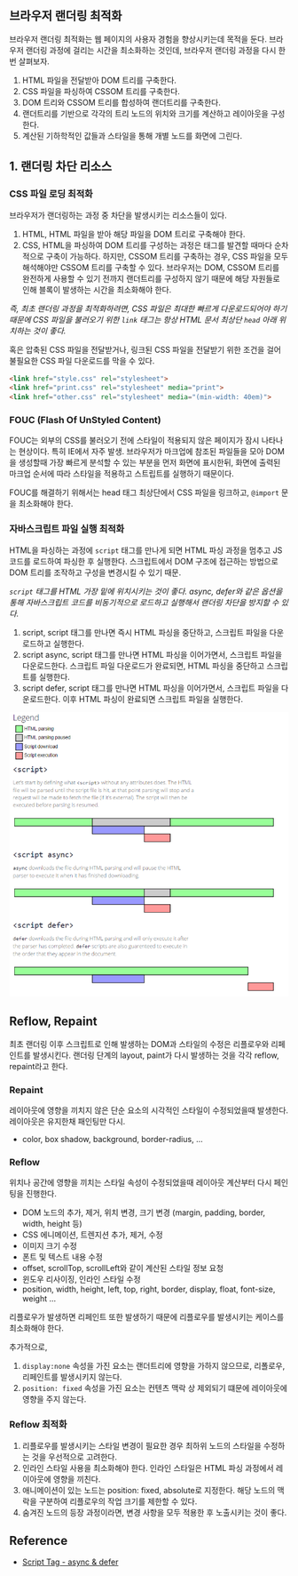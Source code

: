 ## 브라우저 랜더링 최적화

브라우저 랜더링 최적화는 웹 페이지의 사용자 경험을 향상시키는데 목적을 둔다. 브라우저 랜더링 과정에 걸리는 시간을
최소화하는 것인데, 브라우저 랜더링 과정을 다시 한번 살펴보자.

1. HTML 파일을 전달받아 DOM 트리를 구축한다.
2. CSS 파일을 파싱하여 CSSOM 트리를 구축한다.
3. DOM 트리와 CSSOM 트리를 합성하여 랜더트리를 구축한다.
4. 랜더트리를 기반으로 각각의 트리 노드의 위치와 크기를 계산하고 레이아웃을 구성한다.
5. 계산된 기하학적인 값들과 스타일을 통해 개별 노드를 화면에 그린다.

## 1. 랜더링 차단 리소스

### CSS 파일 로딩 최적화

브라우저가 랜더링하는 과정 중 차단을 발생시키는 리소스들이 있다. 

1. HTML, HTML 파일을 받아 해당 파일을 DOM 트리로 구축해야 한다.
2. CSS, HTML을 파싱하여 DOM 트리를 구성하는 과정은 태그를 발견할 때마다 순차적으로 구축이 가능하다.
하지만, CSSOM 트리를 구축하는 경우, CSS 파일을 모두 해석해야만 CSSOM 트리를 구축할 수 있다. 
브라우저는 DOM, CSSOM 트리를 완전하게 사용할 수 있기 전까지 랜더트리를 구성하지 않기 때문에 해당 자원들로 인해
블록이 발생하는 시간을 최소화해야 한다.

_즉, 최초 랜더링 과정을 최적화하려면, CSS 파일은 최대한 빠르게 다운로드되어야 하기 때문에 CSS 파일을 불러오기 위한
`link` 태그는 항상 HTML 문서 최상단 `head` 아래 위치하는 것이 좋다._

혹은 압축된 CSS 파일을 전달받거나, 링크된 CSS 파일을 전달받기 위한 조건을 걸어 불필요한 CSS 파일 다운로드를 막을 수 있다.

```html
<link href="style.css" rel="stylesheet">
<link href="print.css" rel="stylesheet" media="print">
<link href="other.css" rel="stylesheet" media="(min-width: 40em)">
```

### FOUC (Flash Of UnStyled Content)

FOUC는 외부의 CSS를 불러오기 전에 스타일이 적용되지 않은 페이지가 잠시 나타나는 현상이다. 특히 IE에서 자주 발생.
브라우저가 마크업에 참조된 파일들을 모아 DOM을 생성할때 가장 빠르게 분석할 수 있는 부분을 먼저 화면에 표시한뒤,
화면에 출력된 마크업 순서에 따라 스타일을 적용하고 스트립트를 실행하기 때문이다.

FOUC를 해결하기 위해서는 head 태그 최상단에서 CSS 파일을 링크하고, `@import` 문을 최소화해야 한다.

### 자바스크립트 파일 실행 최적화

HTML을 파싱하는 과정에 `script` 태그를 만나게 되면 HTML 파싱 과정을 멈추고 JS 코드를 로드하여 파싱한 후 
실행한다. 스크립트에서 DOM 구조에 접근하는 방법으로 DOM 트리를 조작하고 구성을 변경시킬 수 있기 때문.

_`script` 태그를 HTML 가장 밑에 위치시키는 것이 좋다. async, defer와 같은 옵션을 통해 자바스크립트 코드를 
비동기적으로 로드하고 실행해서 랜더링 차단을 방지할 수 있다._

1. script, script 태그를 만나면 즉시 HTML 파싱을 중단하고, 스크립트 파일을 다운로드하고 실행한다.
2. script async, script 태그를 만나면 HTML 파싱을 이어가면서, 스크립트 파일을 다운로드한다. 
스크립트 파일 다운로드가 완료되면, HTML 파싱을 중단하고 스크립트를 실행한다.
3. script defer, script 태그를 만나면 HTML 파싱을 이어가면서, 스크립트 파일을 다운로드한다.
이후 HTML 파싱이 완료되면 스크립트 파일을 실행한다.

![difference between defer and async](./images/diff-async-defer.png)

## Reflow, Repaint

최초 랜더링 이후 스크립트로 인해 발생하는 DOM과 스타일의 수정은 리플로우와 리페인트를 발생시킨다.
랜더링 단계의 layout, paint가 다시 발생하는 것을 각각 reflow, repaint라고 한다.


### Repaint

레이아웃에 영향을 끼치지 않은 단순 요소의 시각적인 스타일이 수정되었을때 발생한다. 레이아웃은 유지한채 
패인팅만 다시.

- color, box shadow, background, border-radius, ...

### Reflow

위치나 공간에 영향을 끼치는 스타일 속성이 수정되었을때 레이아웃 계산부터 다시 페인팅을 진행한다.

- DOM 노드의 추가, 제거, 위치 변경, 크기 변경 (margin, padding, border, width, height 등)
- CSS 에니메이션, 트렌지션 추가, 제거, 수정
- 이미지 크기 수정
- 폰트 및 텍스트 내용 수정
- offset, scrollTop, scrollLeft와 같이 계산된 스타일 정보 요청
- 윈도우 리사이징, 인라인 스타일 수정
- position, width, height, left, top, right, border, display, float, font-size, weight ...

리플로우가 발생하면 리페인트 또한 발생하기 때문에 리플로우를 발생시키는 케이스를 최소화해야 한다.

추가적으로, 
1. `display:none` 속성을 가진 요소는 랜더트리에 영향을 가하지 않으므로, 리폴로우, 리페인트를 발생시키지 않는다.
2. `position: fixed` 속성을 가진 요소는 컨텐츠 맥락 상 제외되기 떄문에 레이아웃에 영향을 주지 않는다.

### Reflow 최적화

1. 리플로우를 발생시키는 스타일 변경이 필요한 경우 최하위 노드의 스타일을 수정하는 것을 우선적으로 고려한다.
2. 인라인 스타일 사용을 최소화해야 한다. 인라인 스타일은 HTML 파싱 과정에서 레이아웃에 영향을 끼친다. 
3. 애니메이션이 있는 노드는 position: fixed, absolute로 지정한다. 해당 노드의 맥락을 구분하여 리플로우의
작업 크기를 제한할 수 있다.
4. 숨겨진 노드의 등장 과정이라면, 변경 사항을 모두 적용한 후 노출시키는 것이 좋다.











## Reference

- [Script Tag - async & defer](https://stackoverflow.com/questions/10808109/script-tag-async-defer)
